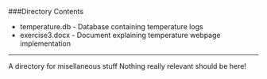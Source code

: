 ###Directory Contents

* temperature.db - Database containing temperature logs
* exercise3.docx - Document explaining temperature webpage implementation

***

A directory for misellaneous stuff
Nothing really relevant should be here!

